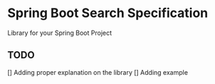 # Spring Boot Search Specification

Library for your Spring Boot Project

## TODO

[] Adding proper explanation on the library
[] Adding example
